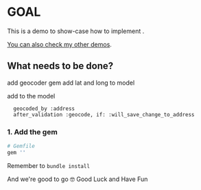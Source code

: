 # GOAL

This is a demo to show-case how to implement .

[You can also check my other demos](https://github.com/andrerferrer/dedemos/blob/master/README.md#ded%C3%A9mos).

## What needs to be done?

add geocoder gem
add lat and long to model

add to the model
```
  geocoded_by :address
  after_validation :geocode, if: :will_save_change_to_address
```

### 1. Add the gem
```ruby
# Gemfile
gem ''
```

Remember to `bundle install`

And we're good to go 🤓
Good Luck and Have Fun
